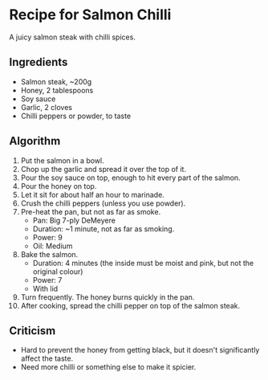 Recipe for Salmon Chilli
========================
A juicy salmon steak with chilli spices.

Ingredients
-----------
- Salmon steak, ~200g
- Honey, 2 tablespoons
- Soy sauce
- Garlic, 2 cloves
- Chilli peppers or powder, to taste

Algorithm
---------
1. Put the salmon in a bowl.
2. Chop up the garlic and spread it over the top of it.
3. Pour the soy sauce on top, enough to hit every part of the salmon.
4. Pour the honey on top.
5. Let it sit for about half an hour to marinade.
6. Crush the chilli peppers (unless you use powder).
7. Pre-heat the pan, but not as far as smoke.
	- Pan: Big 7-ply DeMeyere
	- Duration: ~1 minute, not as far as smoking.
	- Power: 9
	- Oil: Medium
8. Bake the salmon.
	- Duration: 4 minutes (the inside must be moist and pink, but not the original colour)
	- Power: 7
	- With lid
9. Turn frequently. The honey burns quickly in the pan.
10. After cooking, spread the chilli pepper on top of the salmon steak.

Criticism
---------
- Hard to prevent the honey from getting black, but it doesn't significantly affect the taste.
- Need more chilli or something else to make it spicier.
